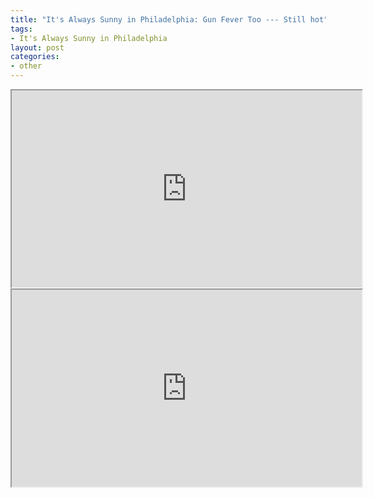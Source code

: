 ```yaml
---
title: "It's Always Sunny in Philadelphia: Gun Fever Too --- Still hot"
tags:
- It's Always Sunny in Philadelphia
layout: post
categories:
- other
---
```


<iframe width="560" height="315" src="https://www.youtube.com/embed/Qe1zEPEyERM" title="It's Always Sunny in Philadelphia - Dee and Dennis try to buy a rifle."></iframe>

<iframe width="560" height="315" src="https://www.youtube.com/embed/Dg5tQnYdZbQ" title="It's always sunny in philadelphia: Gun fever too: Still Hot gun show"></iframe>
